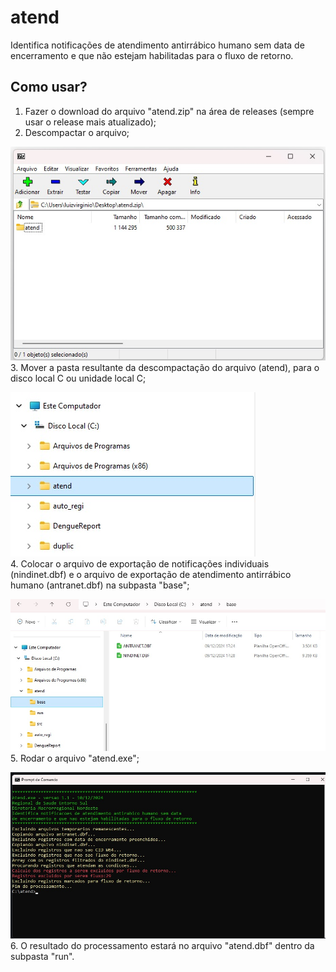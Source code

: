 # atend
Identifica notificações de atendimento antirrábico humano sem data de encerramento e que não estejam habilitadas para o fluxo de retorno.

## Como usar?
1. Fazer o download do arquivo "atend.zip" na área de releases (sempre usar o release mais atualizado);  
2. Descompactar o arquivo;

![x](folder3.jpg)  
3. Mover a pasta resultante da descompactação do arquivo (atend), para o disco local C ou unidade local C;  
  
![x](folder1.jpg)  
4. Colocar o arquivo de exportação de notificações individuais (nindinet.dbf) e o arquivo de exportação de atendimento antirrábico humano (antranet.dbf) na subpasta "base";
  
![x](folder2.jpg)  
5. Rodar o arquivo "atend.exe";  

![x](cmd1.jpg)  
6. O resultado do processamento estará no arquivo "atend.dbf" dentro da subpasta "run".
